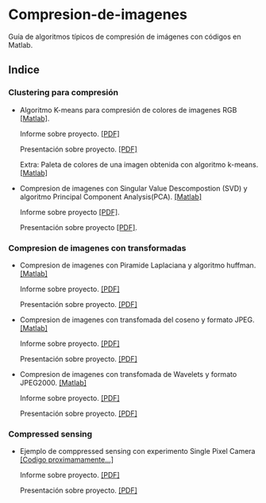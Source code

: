 # Compresion-de-imagenes
Guía de algoritmos típicos de compresión de imágenes con códigos en Matlab.

## Indice

### Clustering para compresión
* Algoritmo K-means para compresión de colores de imagenes RGB [[Matlab]](https://github.com/FlySka/Compresion-de-imagenes/blob/main/Compresion-de-colores-con-kmeans/clustering_JoaquinFarias.m).
    
     Informe sobre proyecto. [[PDF]](https://github.com/FlySka/Compresion-de-imagenes/blob/main/Compresion-de-colores-con-kmeans/Informe_k-means.pdf)
    
     Presentación sobre proyecto. [[PDF]](https://github.com/FlySka/Compresion-de-imagenes/blob/main/Compresion-de-colores-con-kmeans/PPT_kmeans.pdf)

     Extra: Paleta de colores de una imagen obtenida con algoritmo k-means. [[Matlab]](https://github.com/FlySka/Compresion-de-imagenes/blob/main/Compresion-de-colores-con-kmeans/kmeans_paleta_de_colores.m)
     

* Compresion de imagenes con Singular Value Descompostion (SVD) y algoritmo Principal Component Analysis(PCA). [[Matlab]](https://github.com/FlySka/Compresion-de-imagenes/blob/main/Compresion-de-imagenes-SVD%2BPCA/SVD_JoaquinFarias.m)

    Informe sobre proyecto [[PDF]](https://github.com/FlySka/Compresion-de-imagenes/blob/main/Compresion-de-imagenes-SVD%2BPCA/infome_SVD%2BPCA_Joaquin%20Farias.pdf).
    
    Presentación sobre proyecto [[PDF]](https://github.com/FlySka/Compresion-de-imagenes/blob/main/Compresion-de-imagenes-SVD%2BPCA/PPT_SVD%2BPCA_Joaquin%20Farias.pdf).

### Compresion de imagenes con transformadas
* Compresion de imagenes con Piramide Laplaciana y algoritmo huffman. [[Matlab]](https://github.com/FlySka/Compresion-de-imagenes/blob/main/Compresion-de-imagenes-piramide-laplaciana/CompresionPiramideLaplaciana_JoaquinFarias.m)
    
    Informe sobre proyecto. [[PDF]](https://github.com/FlySka/Compresion-de-imagenes/blob/main/Compresion-de-imagenes-piramide-laplaciana/informe_laplaciana_Joaquin%20Farias.pdf)
    
    Presentación sobre proyecto. [[PDF]](https://github.com/FlySka/Compresion-de-imagenes/blob/main/Compresion-de-imagenes-piramide-laplaciana/PPT_laplaciana_Joaquin%20Farias.pdf)
    

* Compresion de imagenes con transfomada del coseno y formato JPEG. [[Matlab]](https://github.com/FlySka/Compresion-de-imagenes/blob/main/Compresion-imagenes-JPEG/JPEG_JoaquinFarias.m)
    
    Informe sobre proyecto. [[PDF]](https://github.com/FlySka/Compresion-de-imagenes/blob/main/Compresion-imagenes-JPEG/Informe_JPEG_Joaquin%20Farias.pdf)
    
    Presentación sobre proyecto. [[PDF]](https://github.com/FlySka/Compresion-de-imagenes/blob/main/Compresion-imagenes-JPEG/PPT_JPEG_Joaquin%20Farias.pdf)
    
    
* Compresion de imagenes con transfomada de Wavelets y formato JPEG2000. [[Matlab]](https://github.com/FlySka/Compresion-de-imagenes/blob/main/Compresion-jpeg2000/Wavelet_JoaquinFarias.m)
    
    Informe sobre proyecto. [[PDF]](https://github.com/FlySka/Compresion-de-imagenes/blob/main/Compresion-jpeg2000/Informe_JPEG2000_Joaquin%20Farias.pdf)
    
    Presentación sobre proyecto. [[PDF]](https://github.com/FlySka/Compresion-de-imagenes/blob/main/Compresion-jpeg2000/PPT_JPEG2000_Joaquin%20Farias.pdf)
    
### Compressed sensing
* Ejemplo de comppressed sensing con experimento Single Pixel Camera [[Codigo proximamamente...]]()
    
    Informe sobre proyecto. [[PDF]](https://github.com/FlySka/Compresion-de-imagenes/blob/main/Compressed-Sensing-SPC/Informe_SinglePixelCamera_Joaquin%20Farias.pdf)
    
    Presentación sobre proyecto. [[PDF]](https://github.com/FlySka/Compresion-de-imagenes/blob/main/Compressed-Sensing-SPC/PPT_SinglePixelCamera_Joaquin%20Farias.pdf)
 
